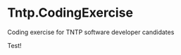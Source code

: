 Tntp.CodingExercise
===================

Coding exercise for TNTP software developer candidates

Test!
